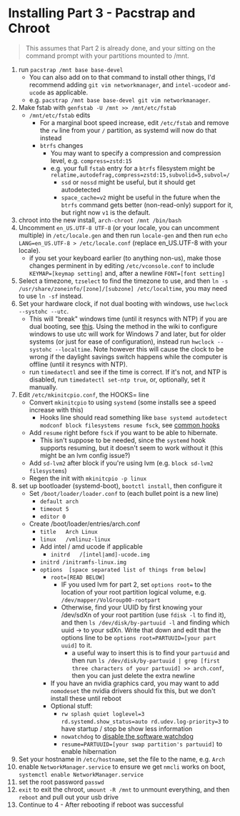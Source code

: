 # Installing Part 3 - Pacstrap and Chroot

> This assumes that Part 2 is already done, and your sitting on the command prompt with your partitions mounted to /mnt.

1. run `pacstrap /mnt base base-devel`
    * You can also add on to that command to install other things, I'd recommend adding `git vim networkmanager`, and `intel-ucode`or `amd-ucode` as applicable.
    * e.g. `pacstrap /mnt base base-devel git vim networkmanager`.
2. Make fstab with `genfstab -U /mnt >> /mnt/etc/fstab`
   * `/mnt/etc/fstab` edits
     * For a marginal boot speed increase, edit `/etc/fstab` and remove the `rw` line from your `/` partition, as systemd will now do that instead
     * `btrfs` changes
       * You may want to specify a compression and compression level, e.g. `compress=zstd:15`
       * e.g. your full `fstab` entry for a `btrfs` filesystem might be `relatime,autodefrag,compress=zstd:15,subvolid=5,subvol=/`
         * `ssd` or `nossd` might be useful, but it should get autodetected
         * `space_cache=v2` might be useful in the future when the `btrfs` command gets better (non-read-only) support for it, but right now `v1` is the default.
3. chroot into the new install, `arch-chroot /mnt /bin/bash`
4. Uncomment `en_US.UTF-8 UTF-8` (or your locale, you can uncomment multiple) in `/etc/locale.gen` and then run `locale-gen` and then run `echo LANG=en_US.UTF-8 > /etc/locale.conf` (replace en_US.UTF-8 with your locale).
    * if you set your keyboard earlier (to anything non-us), make those changes perminent in by editing `/etc/vconsole.conf` to include `KEYMAP=[keymap setting]` and, after a newline `FONT=[font setting]`
5. Select a timezone, `tzselect` to find the timezone to use, and then `ln -s /usr/share/zoneinfo/[zone]/[subzone] /etc/localtime`, you may need to use `ln -sf` instead.
6. Set your hardware clock, if not dual booting with windows, use `hwclock --systohc --utc`.
    * This will "break" windows time (until it resyncs with NTP) if you are dual booting, see [this](https://wiki.archlinux.org/index.php/Time#UTC_in_Windows).  Using the method in the wiki to configure windows to use utc will work for Windows 7 and later, but for older systems (or just for ease of configuration), instead run `hwclock --systohc --localtime`.  Note however this will cause the clock to be wrong if the daylight savings switch happens while the computer is offline (until it resyncs with NTP).
    * run `timedatectl` and see if the time is correct.  If it's not, and NTP is disabled, run `timedatectl set-ntp true`, or, optionally, set it manually.
7. Edit `/etc/mkinitcpio.conf`, the HOOKS= line
    * Convert `mkinitcpio` to using `systemd` (some installs see a speed increase with this)
      * Hooks line should read something like `base systemd autodetect modconf block filesystems resume fsck`, see [common hooks](https://wiki.archlinux.org/index.php/Mkinitcpio#Common_hooks)
    * Add `resume` right before `fsck` if you want to be able to hibernate.
      * This isn't suppose to be needed, since the `systemd` hook supports resuming, but it doesn't seem to work without it (this might be an lvm config issue?)
    * Add `sd-lvm2` after block if you're using lvm (e.g. `block sd-lvm2 filesystems`)
    * Regen the init with `mkinitcpio -p linux`
8. set up bootloader (systemd-boot), `bootctl install`, then configure it
    * Set `/boot/loader/loader.conf` to (each bullet point is a new line)
        * `default arch`
        * `timeout 5`
        * `editor 0`
    * Create /boot/loader/entries/arch.conf
      * `title   Arch Linux`
      * `linux   /vmlinuz-linux`
      * Add intel / amd ucode if applicable
        * `initrd   /[intel|amd]-ucode.img`
      * `initrd /initramfs-linux.img`
      * `options  [space separated list of things from below]`
        * `root=[READ BELOW]`
          * IF you used lvm for part 2, set `options root=` to the location of your root partition logical volume, e.g. `/dev/mapper/VolGroup00-rootpart`
          * Otherwise, find your UUID by first knowing your /dev/sdXn of your root partition (use `fdisk -l` to find it), and then `ls /dev/disk/by-partuuid -l` and finding which uuid -> to your sdXn.  Write that down and edit that the options line to be `options root=PARTUUID=[your part uuid]` to it.
            * a useful way to insert this is to find your `partuuid` and then run `ls /dev/disk/by-partuuid | grep [first three characters of your partuuid] >> arch.conf`, then you can just delete the extra newline
        * If you have an nvidia graphics card, you may want to add `nomodeset` the nvidia drivers should fix this, but we don't install these until reboot
        * Optional stuff:
          * `rw splash quiet loglevel=3 rd.systemd.show_status=auto rd.udev.log-priority=3` to have startup / stop be show less information
          * `nowatchdog` to [disable the software watchdog](https://wiki.archlinux.org/index.php/Improving_performance#Watchdogs)
          * `resume=PARTUUID=[your swap partition's partuuid]` to enable hibernation
9.  Set your hostname in `/etc/hostname`, set the file to the name, e.g. `Arch`
10. enable `NetworkManager.service` to ensure we get `nmcli` works on boot, `systemctl enable NetworkManager.service`
11. set the root password `passwd`
12. `exit` to exit the chroot, `umount -R /mnt` to unmount everything, and then `reboot` and pull out your usb drive
13. Continue to 4 - After rebooting if reboot was successful
